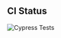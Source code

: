 
## CI Status
![Cypress Tests](https://github.com/LaissaPereira/xayn_test_automation_web/actions/workflows/verify.yml/badge.svg)
